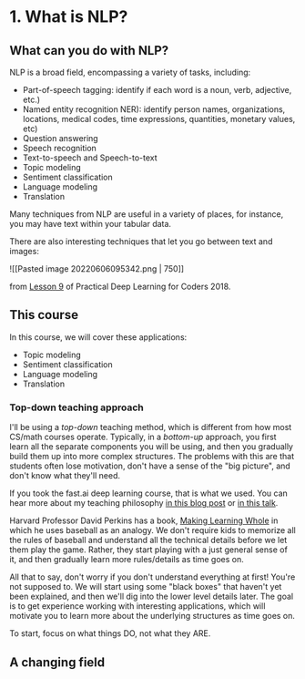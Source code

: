 # 1. What is NLP?

## What can you do with NLP?

NLP is a broad field, encompassing a variety of tasks, including:

- Part-of-speech tagging: identify if each word is a noun, verb, adjective, etc.)
- Named entity recognition NER): identify person names, organizations, locations, medical codes, time expressions, quantities, monetary values, etc)
- Question answering
- Speech recognition
- Text-to-speech and Speech-to-text
- Topic modeling
- Sentiment classification
- Language modeling
- Translation

Many techniques from NLP are useful in a variety of places, for instance, you may have text within your tabular data.

There are also interesting techniques that let you go between text and images:

![[Pasted image 20220606095342.png | 750]]

from [Lesson 9](http://course18.fast.ai/lessons/lesson11.html) of Practical Deep Learning for Coders 2018.

## This course

In this course, we will cover these applications:
- Topic modeling
- Sentiment classification
- Language modeling
- Translation

### Top-down teaching approach
I'll be using a _top-down_ teaching method, which is different from how most CS/math courses operate. Typically, in a _bottom-up_ approach, you first learn all the separate components you will be using, and then you gradually build them up into more complex structures. The problems with this are that students often lose motivation, don't have a sense of the "big picture", and don't know what they'll need.

If you took the fast.ai deep learning course, that is what we used. You can hear more about my teaching philosophy [in this blog post](http://www.fast.ai/2016/10/08/teaching-philosophy/) or [in this talk](https://vimeo.com/214233053).

Harvard Professor David Perkins has a book, [Making Learning Whole](https://www.amazon.com/Making-Learning-Whole-Principles-Transform/dp/0470633719) in which he uses baseball as an analogy. We don't require kids to memorize all the rules of baseball and understand all the technical details before we let them play the game. Rather, they start playing with a just general sense of it, and then gradually learn more rules/details as time goes on.

All that to say, don't worry if you don't understand everything at first! You're not supposed to. We will start using some "black boxes" that haven't yet been explained, and then we'll dig into the lower level details later. The goal is to get experience working with interesting applications, which will motivate you to learn more about the underlying structures as time goes on.

To start, focus on what things DO, not what they ARE.

## A changing field

